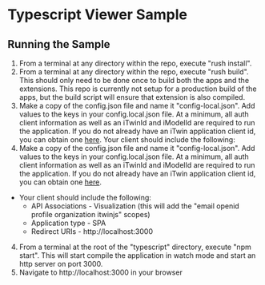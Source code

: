 # Typescript Viewer Sample

## Running the Sample

1. From a terminal at any directory within the repo, execute "rush install".
2. From a terminal at any directory within the repo, execute "rush build". This should only need to be done once to build both the apps and the extensions. This repo is currently not setup for a production build of the apps, but the build script will ensure that extension is also compiled.
3. Make a copy of the config.json file and name it "config-local.json". Add values to the keys in your config.local.json file. At a minimum, all auth client information as well as an iTwinId and iModelId are required to run the application. If you do not already have an iTwin application client id, you can obtain one [here](https://developer.bentley.com/register/). Your client should include the following:
4. Make a copy of the config.json file and name it "config-local.json". Add values to the keys in your config.local.json file. At a minimum, all auth client information as well as an iTwinId and iModelId are required to run the application. If you do not already have an iTwin application client id, you can obtain one [here](https://developer.bentley.com/register/).

- Your client should include the following:
  - API Associations - Visualization (this will add the "email openid profile organization itwinjs" scopes)
  - Application type - SPA
  - Redirect URIs - http://localhost:3000

4. From a terminal at the root of the "typescript" directory, execute "npm start". This will start compile the application in watch mode and start an http server on port 3000.
5. Navigate to http://localhost:3000 in your browser
